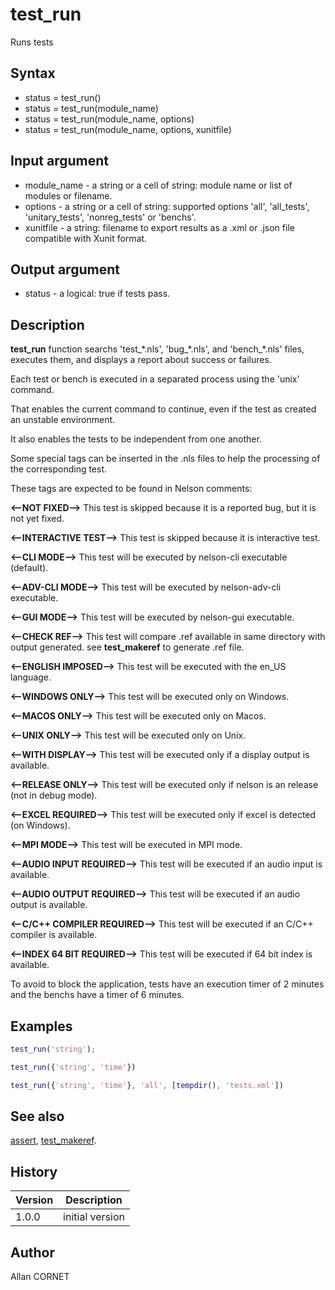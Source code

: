 

# test_run

Runs tests

## Syntax

- status = test_run()
- status = test_run(module_name)
- status = test_run(module_name, options)
- status = test_run(module_name, options, xunitfile)

## Input argument

 - module_name - a string or a cell of string: module name or list of modules or filename.
 - options - a string or a cell of string: supported options 'all', 'all_tests', 'unitary_tests', 'nonreg_tests' or 'benchs'.
 - xunitfile - a string: filename to export results as a .xml or .json file compatible with Xunit format.

## Output argument

 - status - a logical: true if tests pass.

## Description


  <p><b>test_run</b> function searchs 'test_*.nls', 'bug_*.nls', and 'bench_*.nls' files, executes them, and displays a report about success or failures.</p>
  <p>Each test or bench is executed in a separated process using the 'unix' command.</p>
  <p>That enables the current command to continue, even if the test as created an unstable environment.</p>
  <p>It also enables the tests to be independent from one another.</p>
  <p>Some special tags can be inserted in the .nls files to help the processing of the corresponding test.</p>
  <p>These tags are expected to be found in Nelson comments:</p>
  <p><b>&lt;--NOT FIXED--&gt;</b> This test is skipped because it is a reported bug, but it is not yet fixed. </p>
  <p><b>&lt;--INTERACTIVE TEST--&gt;</b> This test is skipped because it is interactive test.</p>
  <p><b>&lt;--CLI MODE--&gt;</b> This test will be executed by nelson-cli executable (default).</p>
  <p><b>&lt;--ADV-CLI MODE--&gt;</b> This test will be executed by nelson-adv-cli executable.</p>
  <p><b>&lt;--GUI MODE--&gt;</b> This test will be executed by nelson-gui executable.</p>
  <p><b>&lt;--CHECK REF--&gt;</b> This test will compare .ref available in same directory with output generated. see <b>test_makeref</b> to generate .ref file.</p>
  <p><b>&lt;--ENGLISH IMPOSED--&gt;</b> This test will be executed with the en_US language.</p>
  <p><b>&lt;--WINDOWS ONLY--&gt;</b> This test will be executed only on Windows.</p>
  <p><b>&lt;--MACOS ONLY--&gt;</b>  This test will be executed only on Macos.</p>
  <p><b>&lt;--UNIX ONLY--&gt;</b>  This test will be executed only on Unix.</p>
  <p><b>&lt;--WITH DISPLAY--&gt;</b> This test will be executed only if a display output is available.</p>
  <p><b>&lt;--RELEASE ONLY--&gt;</b> This test will be executed only if nelson is an release (not in debug mode).</p>
  <p><b>&lt;--EXCEL REQUIRED--&gt;</b> This test will be executed only if excel is detected (on Windows).</p>
  <p><b>&lt;--MPI MODE--&gt;</b> This test will be executed in MPI mode.</p>
  <p><b>&lt;--AUDIO INPUT REQUIRED--&gt;</b> This test will be executed if an audio input is available.</p>
  <p><b>&lt;--AUDIO OUTPUT REQUIRED--&gt;</b> This test will be executed if an audio output is available.</p>
  <p><b>&lt;--C/C++ COMPILER REQUIRED--&gt;</b> This test will be executed if an C/C++ compiler is available.</p>
  <p><b>&lt;--INDEX 64 BIT REQUIRED--&gt;</b> This test will be executed if 64 bit index is available.</p>
  <p/>
  <p>To avoid to block the application, tests have an execution timer of 2 minutes and the benchs have a timer of 6 minutes.</p>


## Examples

```matlab
test_run('string');
```
```matlab
test_run({'string', 'time'})
```
```matlab
test_run({'string', 'time'}, 'all', [tempdir(), 'tests.xml'])
```

## See also

[assert](../assert_functions/assert.md), [test_makeref](test_makeref.md).
## History

|Version|Description|
|------|------|
|1.0.0|initial version|


## Author

Allan CORNET



